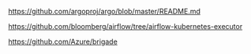  https://github.com/argoproj/argo/blob/master/README.md
 
 https://github.com/bloomberg/airflow/tree/airflow-kubernetes-executor
 
 https://github.com/Azure/brigade
